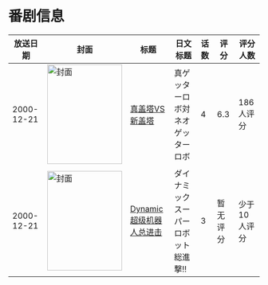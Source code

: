# 番剧信息

|放送日期|封面|标题|日文标题|话数|评分|评分人数|
|---|---|---|---|---|---|---|
|2000-12-21|<img src="https://lain.bgm.tv/pic/cover/c/c5/f5/25919_9CndQ.jpg" alt="封面" style="width:150px;height:200px;object-fit:cover;">|[真盖塔VS新盖塔](https://bangumi.tv/subject/25919)|真ゲッターロボ対ネオゲッターロボ|4|6.3|186人评分|
|2000-12-21|<img src="https://lain.bgm.tv/pic/cover/c/d1/cf/492583_972R6.jpg" alt="封面" style="width:150px;height:200px;object-fit:cover;">|[Dynamic超级机器人总进击](https://bangumi.tv/subject/492583)|ダイナミックスーパーロボット総進撃!!|3|暂无评分|少于10人评分|
